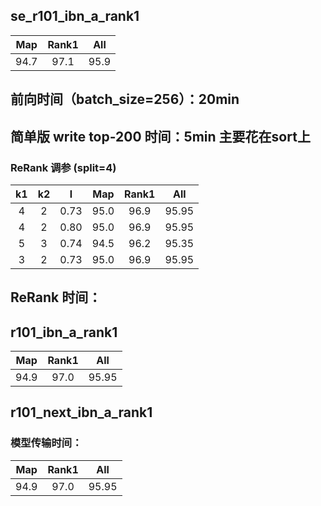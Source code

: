 ## se_r101_ibn_a_rank1
|Map|Rank1|All|
|:------:|:------:|:------:|
|94.7|97.1|95.9|

## 前向时间（batch_size=256）：20min
## 简单版 write top-200 时间：5min 主要花在sort上
### ReRank 调参 (split=4)
|k1|k2|l|Map|Rank1|All|
|:------:|:------:|:------:|:------:|:------:|:------:|
|4|2|0.73|95.0|96.9|95.95|
|4|2|0.80|95.0|96.9|95.95|
|5|3|0.74|94.5|96.2|95.35|
|3|2|0.73|95.0|96.9|95.95|
## ReRank 时间：
## r101_ibn_a_rank1
|Map|Rank1|All|
|:------:|:------:|:------:|
|94.9|97.0|95.95|
 
## r101_next_ibn_a_rank1
### 模型传输时间：
|Map|Rank1|All
|:------:|:------:|:------:|
|94.9|97.0|95.95|
